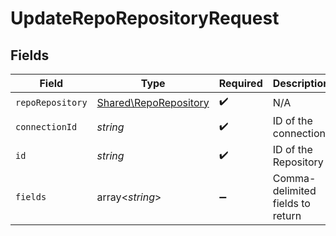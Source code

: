 # UpdateRepoRepositoryRequest


## Fields

| Field                                                          | Type                                                           | Required                                                       | Description                                                    |
| -------------------------------------------------------------- | -------------------------------------------------------------- | -------------------------------------------------------------- | -------------------------------------------------------------- |
| `repoRepository`                                               | [Shared\RepoRepository](../../Models/Shared/RepoRepository.md) | :heavy_check_mark:                                             | N/A                                                            |
| `connectionId`                                                 | *string*                                                       | :heavy_check_mark:                                             | ID of the connection                                           |
| `id`                                                           | *string*                                                       | :heavy_check_mark:                                             | ID of the Repository                                           |
| `fields`                                                       | array<*string*>                                                | :heavy_minus_sign:                                             | Comma-delimited fields to return                               |
